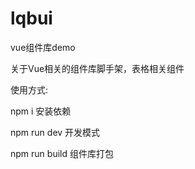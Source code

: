 # lqbui
vue组件库demo


关于Vue相关的组件库脚手架，表格相关组件

使用方式:

npm i 安装依赖

npm run dev 开发模式 

npm run build 组件库打包
